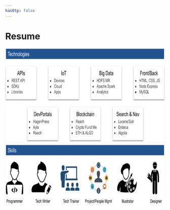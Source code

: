 ```yaml
---
hasOtp: false
---
```


# Resume

<p><img src="technologies-skills.png" width="800" height="502" class="mx-auto d-block" loading="lazy"></p>